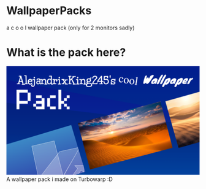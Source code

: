 # WallpaperPacks
a c o o l wallpaper pack (only for 2 monitors sadly)
# What is the pack here?
![Thumbnail](https://github.com/Alejandrix2456github/WallpaperPacks/blob/main/Thumb.png)
A wallpaper pack i made on Turbowarp :D
